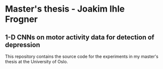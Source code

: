 # Master's thesis - Joakim Ihle Frogner

## 1-D CNNs on motor activity data for detection of depression

This repository contains the source code for the experiments in my master's thesis at the University of Oslo.
